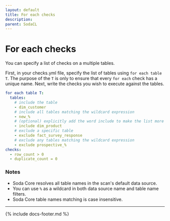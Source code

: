 ```yaml
---
layout: default
title: For each checks
description: 
parent: SodaCL
---
```


# For each checks

You can specify a list of checks on a multiple tables. 

First, in your checks.yml file, specify the list of tables using `for each table T`. The purpose of the `T` is only to ensure that every `for each` check has a unique name. Next, write the checks you wish to execute against the tables.

```yaml
for each table T:
  tables:
    # include the table 
    - dim_customer
    # include all tables matching the wildcard expression
    - new_%
    # (optional) explicitly add the word include to make the list more readable
    - include dim_product
    # exclude a specific table
    - exclude fact_survey_response
    # exclude any tables matching the wildcard expression
    - exclude prospective_%
checks:
  - row_count > 0
  - duplicate_count = 0
```

### Notes

* Soda Core resolves all table names in the scan's default data source.
* You can use `%` as a wildcard in both data source name and table name filters.
* Soda Core table names matching is case insensitive.

---
{% include docs-footer.md %}
